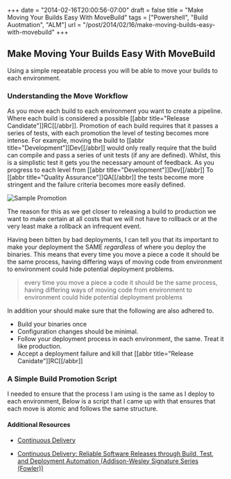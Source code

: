 +++
date = "2014-02-16T20:00:56-07:00"
draft = false
title = "Make Moving Your Builds Easy With MoveBuild"
tags = ["Powershell", "Build Auotmation", "ALM"]
url = "/post/2014/02/16/make-moving-builds-easy-with-movebuild"
+++

## Make Moving Your Builds Easy With MoveBuild

Using a simple repeatable process you will be able to move your builds to each environment.

### Understanding the Move Workflow

As you move each build to each environment you want to create a pipeline. Where each build is considered a possible [[abbr title="Release Candidate"]]RC[[/abbr]]. Promotion of each build requires that it passes a series of tests, with each promotion the level of testing becomes more intense. For example, moving the build to [[abbr title="Development"]]Dev[[/abbr]] would only really require that the build can compile and pass a series of unit tests (if any are defined). Whilst, this is a simplistic test it gets you the necessary amount of feedback. As you progress to each level from [[abbr title="Development"]]Dev[[/abbr]] To [[abbr title="Quality Assurance"]]QA[[/abbr]] the tests become more stringent and the failure criteria becomes more easily defined.

![Sample Promotion](http://s3.amazonaws.com/mxrss-blog-images/63528178062.png)

The reason for this as we get closer to releasing a build to production we want to make certain at all costs that we will not have to rollback or at the very least make a rollback an infrequent event.

Having been bitten by bad deployments, I can tell you that its important to make your deployment the SAME *regardless* of where you deploy the binaries. This means that every time you move a piece a code it should be the same process, having differing ways of moving code from environment to environment could hide potential deployment problems.

> every time you move a piece a code it should be the same process, having differing ways of moving code from environment to environment could hide potential deployment problems

In addition your should make sure that the following are also adhered to.

* Build your binaries once
* Configuration changes should be minimal.
* Follow your deployment process in each environment, the same. Treat it like production.
* Accept a deployment failure and kill that [[abbr title="Release Canidate"]]RC[[/abbr]]

### A Simple Build Promotion Script

I needed to ensure that the process I am using is the same as I deploy to each environment, Below is a script that I came up with that ensures that each move is atomic and follows the same structure.  

<script src="https://gist.github.com/mxrss/8816312.js"></script>

#### Additional Resources
- [Continuous Delivery](http://en.wikipedia.org/wiki/Continuous_delivery)

- [Continuous Delivery: Reliable Software Releases through Build, Test, and Deployment Automation (Addison-Wesley Signature Series (Fowler))](http://www.amazon.com/Continuous-Delivery-Deployment-Automation-Addison-Wesley/dp/0321601912)
